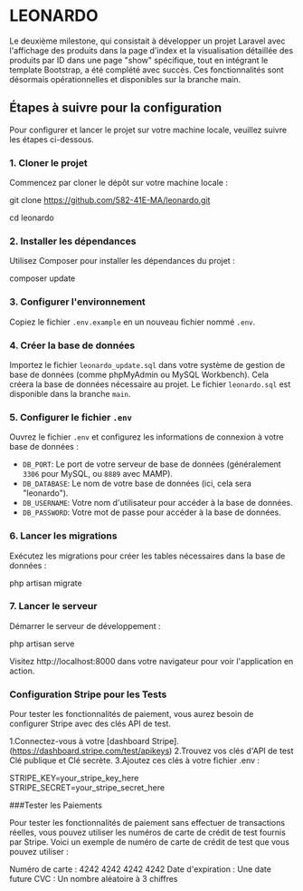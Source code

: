 # LEONARDO

Le deuxième milestone, qui consistait à développer un projet Laravel avec l'affichage des produits dans la page d'index et la visualisation détaillée des produits par ID dans une page "show" spécifique, tout en intégrant le template Bootstrap, a été complété avec succès. Ces fonctionnalités sont désormais opérationnelles et disponibles sur la branche main.

## Étapes à suivre pour la configuration

Pour configurer et lancer le projet sur votre machine locale, veuillez suivre les étapes ci-dessous.

### 1. Cloner le projet

Commencez par cloner le dépôt sur votre machine locale :

git clone https://github.com/582-41E-MA/leonardo.git

cd leonardo


### 2. Installer les dépendances

Utilisez Composer pour installer les dépendances du projet :

composer update

### 3. Configurer l'environnement

Copiez le fichier `.env.example` en un nouveau fichier nommé `.env`.

### 4. Créer la base de données

Importez le fichier `leonardo_update.sql` dans votre système de gestion de base de données (comme phpMyAdmin ou MySQL Workbench). Cela créera la base de données nécessaire au projet. Le fichier `leonardo.sql` est disponible dans la branche `main`.

### 5. Configurer le fichier `.env`

Ouvrez le fichier `.env` et configurez les informations de connexion à votre base de données :

- `DB_PORT`: Le port de votre serveur de base de données (généralement `3306` pour MySQL, ou `8889` avec MAMP).
- `DB_DATABASE`: Le nom de votre base de données (ici, cela sera "leonardo").
- `DB_USERNAME`: Votre nom d'utilisateur pour accéder à la base de données.
- `DB_PASSWORD`: Votre mot de passe pour accéder à la base de données.

### 6. Lancer les migrations

Exécutez les migrations pour créer les tables nécessaires dans la base de données :

php artisan migrate


### 7. Lancer le serveur

Démarrer le serveur de développement :

php artisan serve

Visitez http://localhost:8000 dans votre navigateur pour voir l'application en action.

### Configuration Stripe pour les Tests

Pour tester les fonctionnalités de paiement, vous aurez besoin de configurer Stripe avec des clés API de test.

1.Connectez-vous à votre [dashboard Stripe].(https://dashboard.stripe.com/test/apikeys)
2.Trouvez vos clés d'API de test Clé publique et Clé secrète.
3.Ajoutez ces clés à votre fichier .env :

STRIPE_KEY=your_stripe_key_here
STRIPE_SECRET=your_stripe_secret_here

###Tester les Paiements

Pour tester les fonctionnalités de paiement sans effectuer de transactions réelles, vous pouvez utiliser les numéros de carte de crédit de test fournis par Stripe. Voici un exemple de numéro de carte de crédit de test que vous pouvez utiliser :

Numéro de carte : 4242 4242 4242 4242
Date d'expiration : Une date future 
CVC : Un nombre aléatoire à 3 chiffres 







